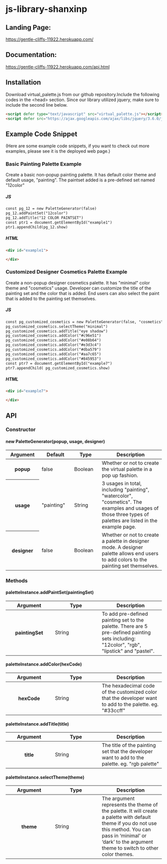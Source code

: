 # js-library-shanxinp

## Landing Page: 
https://gentle-cliffs-11922.herokuapp.com/

## Documentation: 
https://gentle-cliffs-11922.herokuapp.com/api.html

## Installation
Download virtual_palette.js from our github repository.Include the following codes in the &lt;head&gt; section. Since our library utilized jquery, make sure to include the second line below.

```html
<script defer type="text/javascript" src="virtual_palette.js"></script>
<script defer src="https://ajax.googleapis.com/ajax/libs/jquery/3.6.0/jquery.min.js"></script>
```

## Example Code Snippet
(Here are some example code snippets, if you want to check out more examples, please see it is the deployed web page.)
### Basic Painting Palette Example
Create a basic non-popup painting palette. It has default color theme and default usage, "painting". The paintset added is a pre-defined set named "12color"

##### JS
```html
const pg_12 = new PaletteGenerator(false)
pg_12.addPaintSet("12color")
pg_12.addTitle("12 COLOR PAINTSET")
const ptr1 = document.getElementById("example1")
ptr1.appendChild(pg_12.show)
```
##### HTML
```html
<div id="example1">

</div>
```
### Customized Designer Cosmetics Palette Example
Create a non-popup designer cosmetics palette. It has "minimal" color theme and "cosmetics" usage. Developer can customize the title of the painting set and the color that is added. End users can also select the paint that is added to the painting set themselves.

##### JS
```html
const pg_customized_cosmetics = new PaletteGenerator(false, "cosmetics", true)
pg_customized_cosmetics.selectTheme("minimal")
pg_customized_cosmetics.addTitle("eye shadow")
pg_customized_cosmetics.addColor("#c96e51")
pg_customized_cosmetics.addColor("#e08b64")
pg_customized_cosmetics.addColor("#e3d3c4")
pg_customized_cosmetics.addColor("#dba579")
pg_customized_cosmetics.addColor("#aa7c65")
pg_customized_cosmetics.addColor("#845953")
const ptr7 = document.getElementById("example7")
ptr7.appendChild( pg_customized_cosmetics.show)
```
##### HTML
```html
<div id="example7">

</div>
```


## API
### Constructor
#### new PaletteGenerator(popup, usage, designer)

<table>
        <thead>
          <tr>
            <th scope="col">Argument</th>
            <th scope="col">Default</th>
            <th scope="col">Type</th>
            <th scope="col" style="width:40%">Description</th>
          </tr>
        </thead>
        <tbody>
          <tr>
            <th scope="row">popup</th>
            <td>false</td>
            <td>Boolean</td>
            <td>Whether or not to create the virtual palette in a pop up fashion.</td>
          </tr>
          <tr>
            <th scope="row">usage</th>
            <td>"painting"</td>
            <td>String</td>
            <td>3 usages in total, including "painting", "watercolor", "cosmetics". 
              The examples and usages of those three types of palettes are listed in the example page.</td>
          </tr>
          <tr>
            <th scope="row">designer</th>
            <td>false</td>
            <td>Boolean</td>
            <td>Whether or not to create a palette in designer mode. 
              A designer palette allows end users to add colors to the painting set themselves.</td>
          </tr>
        </tbody>
      </table>
      
### Methods
#### paletteInstance.addPaintSet(paintingSet)

<table >
        <thead>
          <tr>
            <th scope="col">Argument</th>
            <th scope="col" style="width:30%">Type</th>
            <th scope="col" style="width:40%">Description</th>
          </tr>
        </thead>
        <tbody>
          <tr>
            <th scope="row">paintingSet</th>
            <td>String</td>
            <td>To add pre-defined painting set to the palette. There are 5 pre-defined painting sets including: "12color", "rgb", "lipstick" and "pastel".
            </td>
          </tr>
        </tbody>
</table>
 
 #### paletteInstance.addColor(hexCode)
 <table >
        <thead>
          <tr>
            <th scope="col">Argument</th>
            <th scope="col" style="width:30%">Type</th>
            <th scope="col" style="width:40%">Description</th>
          </tr>
        </thead>
        <tbody>
          <tr>
            <th scope="row">hexCode</th>
            <td>String</td>
            <td>
              The hexadecimal code of the customized color that the developer want to add to the palette. eg. "#33ccff"
            </td>
          </tr>
        </tbody>
</table>


#### paletteInstance.addTitle(title)
<table>
        <thead>
          <tr>
            <th scope="col">Argument</th>
            <th scope="col" style="width:30%">Type</th>
            <th scope="col" style="width:40%">Description</th>
          </tr>
        </thead>
        <tbody>
          <tr>
            <th scope="row">title</th>
            <td>String</td>
            <td>
              The title of the painting set that the
              developer want to add to the palette. eg. "rgb palette"
            </td>
          </tr>
        </tbody>
</table>

#### paletteInstance.selectTheme(theme)
<table >
        <thead>
          <tr>
            <th scope="col">Argument</th>
            <th scope="col" style="width:30%">Type</th>
            <th scope="col" style="width:40%">Description</th>
          </tr>
        </thead>
        <tbody>
          <tr>
            <th scope="row">theme</th>
            <td>String</td>
            <td>
              The argument represents the theme of the palette. 
              It will create a palette with default theme if you do not use this method. 
              You can pass in ‘minimal’ or ‘dark’ to the argument theme to switch to other color themes.
            </td>
          </tr>
        </tbody>
      </table>
